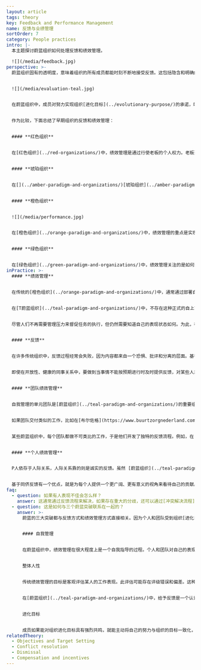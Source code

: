 ```yaml
---
layout: article
tags: theory
key: Feedback and Performance Management
name: 反馈与业绩管理
sortOrder: 7
category: People practices
intro: |-
  本主题探讨蔚蓝组织如何处理反馈和绩效管理。

  ![](/media/feedback.jpg)
perspective: >-
  蔚蓝组织固有的透明度，意味着组织的所有成员都能时刻不断地接受反馈。这包括隐含和明确的反馈。隐含反馈指的是，个人能自由获取关于组织整体状态的信息。明确反馈是指，同事之间公开分享他们对其他成员和团队的想法和感受。


  ![](/media/evaluation-teal.jpg)


  在蔚蓝组织中，成员对努力实现组织[进化目标](../evolutionary-purpose/)的承诺，时刻内在地激励着成员努力工作。绩效主要在团队层面进行，通过同事反馈和效仿竞争来管理。信息和结果都被公开共享，人们能得到信任，所以有权了解组织和其他团队的表现情况。提供反馈是所有人共同的责任，对团队和个人层面的反馈会自动频繁的发生。在蔚蓝组织中，反馈的作用尤其有用，因为这类反馈不带有评判能量，并且都带有开放性的坦诚探索和接纳精神。蔚蓝看重的是完整的人，而不仅仅是他们所做的工作。


  作为比较，下面总结了早期组织的反馈和绩效管理：


  #### **红色组织**


  在[红色组织](../red-organizations/)中，绩效管理是通过行使老板的个人权力。老板要求成员毫无疑问地服从命令，以保持其强硬而强大的形象。追随者为了寻求保护和安全而服从。反馈以奖惩的形式给出，目的是强化老板的权力。


  #### **琥珀组织**


  在[](../amber-paradigm-and-organizations/)[琥珀组织](../amber-paradigm-and-organizations/)中，绩效管理的目的是为了保持稳定性和施加控制。领导经常认为工人都懒惰、也不诚实，需要密切监视其工作表现，以确保命令得到妥善执行。顺从者得到奖励。失败很快就会被指出。屡犯者有被小组/组织拒绝的风险，并严重丢面子。


  #### **橙色组织**


  ![](/media/performance.jpg)


  在[橙色组织](../orange-paradigm-and-organizations/)中，绩效管理的重点是实现目的和目标。每个人都要根据管理层设定的“努力延伸”目标来衡量（并评级）自己的表现。高度重视创新和可定量评估的成功结果。反馈是一个自上而下的过程，关注工作绩效，目的是鼓励人们取得更大的成果。


  #### **绿色组织**


  在[绿色组织](../green-paradigm-and-organizations/)中，绩效管理关注的是如何开展工作，而不是取得什么成果。与激励目标相关联的强大价值观，支撑着成员能自觉管理自己的绩效。管理者成为仆人式的领导，并努力去帮助并授权给那些在第一线工作的成员。反馈通常通过一种叫做[360度反馈](https://en.wikipedia.org/wiki/360-degree_feedback)的流程来进行，目的是同时培养并支持个人发展和组织文化。
inPractice: >-
  #### **绩效管理**


  在传统的[橙色组织](../orange-paradigm-and-organizations/)中，通常通过部署自上而下的绩效管理系统来监控绩效，以确保所设定的个人目标与组织的战略业务目标相一致。在这个高度文档化的过程中，经理和成员针对需要实现的目标达成一致。层次结构指令体系对实现指定的业务目标负全责。因此，为了确保通过个人贡献实现目标，并最好超越目标，通常会对成员施加压力。


  在[T蔚蓝组织](../teal-paradigm-and-organizations/)中，不存在这种正式的自上而下的绩效跟踪体系。在一个不存在上司的自我管理式蔚蓝组织中，按期交付成果的动力来自于成员的内在动机。蔚蓝组织认为，当人们的工作具有意义深远的[目标](../listening-to-purpose/)时，当他们受到来自同伴的健康的类比压力时，当他们能够获得来自外部世界的准确反馈时，就能得到激励。蔚蓝认为，当人们对工作有充分的责任感，并在随时可以获得所需资源的前提下、从事有价值的工作时，往往会变得更加投入，并取得远远超过要求的成就。


  尽管人们不再需要管理压力来督促任务的执行，但仍然需要知道自己的表现状态如何。为此，在蔚蓝组织中得到广泛应用的是，主要聚焦于团队层面的绩效反馈。


  #### **反馈**


  在许多传统组织中，反馈过程经常会失败，因为内容都来自一个恐惧、批评和分离的层面。基于爱、接纳和连带感中得到的反馈，却是一种很健康的体验，能让人们客观判断自己或团队现在处于何处，并能通过协作共同确定下一步需要做什么。有效的反馈有助于组织的发展，并能让成员将组织的需求和自己内在动力结合一体。


  即使在开放性、健康的同事关系中，要做到当事情不能按预期进行时及时提供反馈，对某些人来说依然是个挑战。及时提供关于某个未达成的预期效果，或某个紧张关系的反馈，在蔚蓝实践中至关重要，无论多么不舒服也要驯服人性去做。[蔚蓝组织](../teal-paradigm-and-organizations/)a信任度高，恐惧感低。在这种环境下，有效的反馈成为可能，也是一项至关重要的技能。成员经常接受培训，学会使用[非暴力沟通](https://en.wikipedia.org/wiki/Nonviolent_Communication)等方法，以便在给出反馈时，能够检点自己的意图和方式。


  #### **团队绩效管理**


  自我管理的单元团队是[蔚蓝组织](../teal-paradigm-and-organizations/)的重要组成部分。当人们对自己的工作目标有了清晰的理解，并明确了期望，团队就更能更好的设定目标并组织起来实现目标。为了支持这种工作方式，需要公开分享每个团队的绩效信息。在一个更传统的组织中，这会是一种威胁。但在蔚蓝组织中这是一种解放，因为人们知道这些信息不会被用做敌意。信任每个成员都有能力能直面真实信息，无论好坏，所以不需要保护脆弱人群。


  如果团队交付类似的工作，比如在[布尔佐格](https://www.buurtzorgnederland.com/)，通过与其他团队相比，就可以轻松地评估自己的生产力。排在最后的成员不是因恐惧而被迫进步，而是出于自尊而被激励改进。更重要的是，出于连带感，其他团队都准备好并愿意分享自己的成果，并愿意提供所需的任何帮助。组织整体工作的完成，比团队之间出于虚荣心的竞争重要得多。


  某些蔚蓝组织中，每个团队都做不可类比的工作，于是他们开发了独特的反馈流程。例如，在[晨星](https://www.morningstarco.com/) ，团队每年都会为兄弟团队的同事准备一份关于自己工作的报告，坦诚地分享自己哪些工作进展顺利，哪些不成功，自己团队的效率有多高，以及在未来一年计划做什么。表现不佳的团队会受到挑战和同等程度的支持。在这个过程中，团队会收到有用的反馈和意见，帮助他们做出必要的改进。


  #### **个人绩效管理**


  P人依存于人际关系，人际关系靠的则是诚实的反馈。虽然 [蔚蓝组织](../teal-paradigm-and-organizations/)主要关注团队绩效，但也认识到，向同事提供开放坦诚的、非评判性的个人反馈也至关重要。一些组织，如[法维](http://www.favi.com/)，已经能非常自由地在同事中频繁的自发交换反馈，所以中止了正式的评估讨论。多数其他组织仍然认为，每年有一个正规的时间来反思工作还是有价值的。这些评估都是围绕着基于同行反馈流程自然构建的。


  基于同侪反馈有一个优点，就是为每个人提供一个更广阔、更有意义的视角来看待自己的贡献。反馈超出了狭隘的、只谈论工作的范畴，更广泛地探索着关于人的希望、恐惧和人生目标感等深度话题。
faq:
  - question: 如果有人表现不佳会怎么样？
    answer: 这通常通过反馈流程来解决，如果存在重大的分歧，还可以通过[冲突解决流程](../conflict-resolution/)来解决。值得注意的是，尽管从爱和支持的角度提供反馈最为有效，但所有同事都有义务不回避那些艰难而直白的对话，提醒对方承担责任。通常，致力于在个人角色和个人优势之间找到更好的契合点，可以有效地解决绩效不佳的问题。如果要找到一个可行的解决方案，就必须从整体的角度来理解，是什么导致了某个成员的糟糕绩效。
  - question: 这是如何与三个蔚蓝突破联系在一起的？
    answer: >-
      蔚蓝的三大突破都与反馈方式和绩效管理方式直接相关。因为个人和团队受到组织[进化目标](../evolutionary-purpose/)的引导和激励，这支撑着[自我管理](../self-management/)，而不需要是自上而下的指挥和管理。从慈悲和关爱出发点给出的反馈，能接纳并颂扬[完整人性](../wholeness/)，促进公开的询问和讨论，进而能激发更高水平的表现。


      #### 自我管理


      在蔚蓝组织中，绩效管理在很大程度上是一个自我指导的过程。个人和团队对自己的表现和成长负责，同时在征求相关者同事的第三方反馈。


      整体人性


      传统绩效管理的目标是客观评估某人的工作表现。此评估可能存在评级错误和偏差。这种主观因素往往会产生恐惧和/或挫败感。在这种情况下，不利于成员之间的团结而导致人心分离。


      在[蔚蓝组织](../teal-paradigm-and-organizations/)中，给予反馈是一个认识完整染性（包括个人的希望、恐惧和愿望）的机会。反馈的唯一目的，是点对点的互相帮助和照亮。从爱、接受和连接感立场上给出反馈，可以促进成员降低防御，更坦诚地与对方交往。不足为奇的是，当人们觉得自己有价值时，就更容易接受建设性的反馈，并对工作做出更大的贡献。在蔚蓝组织中，绩效管理不再是管理某个人的绩效，而是转变为创造某个人可以高效运作和执行任务的环境条件。


      进化目标


      成员如果能对组织进化目标具有强烈共鸣，就能主动将自己的努力与组织的目标一致化，从而自主管理自己的绩效。他们做贡献是因为他们**愿意做**，而不是因为他们**必须做**（没有被控制感）。如果组织 [目标 ](../listening-to-purpose/)很明确且意义深远，就很容易支撑反馈，来说明一项贡献或一项决策是否与组织的方向一致。绩效管理变成了评估“我们如何应对发生的事情？”而不再是评估“我在计划中的表现如何？”。有意义的组织进化目标能指导全员的下一步的行动。
relatedTheory:
  - Objectives and Target Setting
  - Conflict resolution
  - Dismissal
  - Compensation and incentives
---
```

